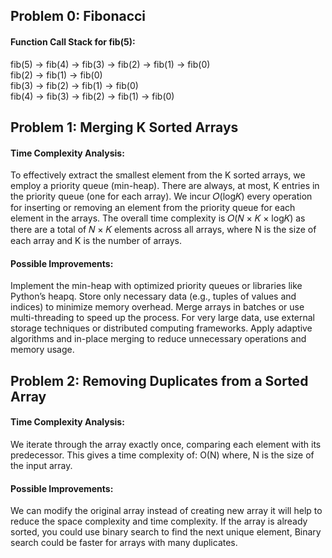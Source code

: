 ## Problem 0: Fibonacci
#### Function Call Stack for fib(5):

fib(5) -> fib(4) -> fib(3) -> fib(2) -> fib(1) -> fib(0)   
fib(2) -> fib(1) -> fib(0)  
fib(3) -> fib(2) -> fib(1) -> fib(0)  
fib(4) -> fib(3) -> fib(2) -> fib(1) -> fib(0)

## Problem 1: Merging K Sorted Arrays
#### Time Complexity Analysis:
To effectively extract the smallest element from the K sorted arrays, we employ a priority queue (min-heap).
There are always, at most, K entries in the priority queue (one for each array).
We incur 𝑂(log𝐾) every operation for inserting or removing an element from the priority queue for each element in the arrays.
The overall time complexity is 𝑂(𝑁 × 𝐾 × log⁡𝐾) as there are a total of 𝑁 × 𝐾 elements across all arrays, where N is the size of each array and K is the number of arrays.


#### Possible Improvements:

Implement the min-heap with optimized priority queues or libraries like Python’s heapq. Store only necessary data (e.g., tuples of values and indices) to minimize memory overhead. Merge arrays in batches or use multi-threading to speed up the process. For very large data, use external storage techniques or distributed computing frameworks. Apply adaptive algorithms and in-place merging to reduce unnecessary operations and memory usage.


## Problem 2: Removing Duplicates from a Sorted Array
#### Time Complexity Analysis:
We iterate through the array exactly once, comparing each element with its predecessor. This gives a time complexity of:
O(N) where, N is the size of the input array.

#### Possible Improvements:
We can modify the original array instead of creating new array it will help to reduce the space complexity and time complexity.
If the array is already sorted, you could use binary search to find the next unique element, Binary search could be faster for arrays with many duplicates.
